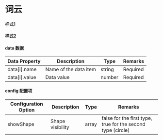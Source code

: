 # 词云


#### 样式1

<vuep template="#simple"></vuep>

<script v-pre type="text/x-template" id="simple">
<template>
    <e-wordcloud
		:config="{
			showShape: false
		}"
		:data="data"
		style="width: 600px; height: 400px;"
	></e-wordcloud>
</template>

<script>
  export default {
    data () {
      return {
        data: [
                {
                    name: '供应商01',
                    value: 200
                },
                {
                    name: '供应商02',
                    value: 181
                },
                {
                    name: '供应商03',
                    value: 386
                },
                {
                    name: '供应商04',
                    value: 155
                },
                {
                    name: '供应商05',
                    value: 467
                },
                {
                    name: '供应商06',
                    value: 244
                },
                {
                    name: '供应商07',
                    value: 898
                },
                {
                    name: '供应商08',
                    value: 484
                },
                {
                    name: '供应商09',
                    value: 112
                },
                {
                    name: '供应商10',
                    value: 465
                },
                {
                    name: '供应商11',
                    value: 447
                },
                {
                    name: '供应商12',
                    value: 582
                },
                {
                    name: '供应商13',
                    value: 555
                },
                {
                    name: '供应商14',
                    value: 550
                },
                {
                    name: '供应商15',
                    value: 462
                }
            ]
      }
    }
  }
</script>
</script>



#### 样式2

<vuep template="#simple1"></vuep>

<script v-pre type="text/x-template" id="simple1">
<template>
    <e-wordcloud
		:config="{
			showShape: true
		}"
		:data="data"
		style="width: 600px; height: 400px;"
	></e-wordcloud>
</template>

<script>
  export default {
    data () {
      return {
        data: [
                {
                    name: '供应商01',
                    value: 200
                },
                {
                    name: '供应商02',
                    value: 181
                },
                {
                    name: '供应商03',
                    value: 386
                },
                {
                    name: '供应商04',
                    value: 155
                },
                {
                    name: '供应商05',
                    value: 467
                },
                {
                    name: '供应商06',
                    value: 244
                },
                {
                    name: '供应商07',
                    value: 898
                },
                {
                    name: '供应商08',
                    value: 484
                },
                {
                    name: '供应商09',
                    value: 112
                },
                {
                    name: '供应商10',
                    value: 465
                },
                {
                    name: '供应商11',
                    value: 447
                },
                {
                    name: '供应商12',
                    value: 582
                },
                {
                    name: '供应商13',
                    value: 555
                },
                {
                    name: '供应商14',
                    value: 550
                },
                {
                    name: '供应商15',
                    value: 462
                }
            ]
      }
    }
  }
</script>
</script>



#### data 数据

| Data Property | Description | Type | Remarks |
| --- | --- | --- | --- |
| data[i].name | Name of the data item | string | Required |
| data[i].value | Data value | number | Required |

#### config 配置项

| Configuration Option | Description | Type | Remarks |
| --- | --- | --- | --- |
| showShape | Shape visibility | array | false for the first type, true for the second type (circle) |